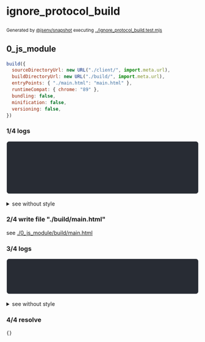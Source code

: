 # ignore_protocol_build

<sub>
  Generated by <a href="https://github.com/jsenv/core/tree/main/packages/independent/snapshot">@jsenv/snapshot</a> executing <a href="../ignore_protocol_build.test.mjs">../ignore_protocol_build.test.mjs</a>
</sub>

## 0_js_module

```js
build({
  sourceDirectoryUrl: new URL("./client/", import.meta.url),
  buildDirectoryUrl: new URL("./build/", import.meta.url),
  entryPoints: { "./main.html": "main.html" },
  runtimeCompat: { chrome: "89" },
  bundling: false,
  minification: false,
  versioning: false,
})
```

### 1/4 logs

![img](0_js_module/log_group.svg)

<details>
  <summary>see without style</summary>

```console

build "./main.html"
⠋ generate source graph
✔ generate source graph (done in <X> second)
⠋ generate build graph
✔ generate build graph (done in <X> second)
⠋ write files in build directory

```

</details>


### 2/4 write file "./build/main.html"

see [./0_js_module/build/main.html](./0_js_module/build/main.html)

### 3/4 logs

![img](0_js_module/log_group_1.svg)

<details>
  <summary>see without style</summary>

```console
✔ write files in build directory (done in <X> second)
--- build files ---  
- html : 1 (713 B / 100 %)
- total: 1 (713 B / 100 %)
--------------------
```

</details>


### 4/4 resolve

```js
{}
```